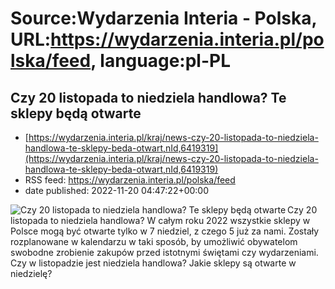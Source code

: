 # Source:Wydarzenia Interia - Polska, URL:https://wydarzenia.interia.pl/polska/feed, language:pl-PL

## Czy 20 listopada to niedziela handlowa? Te sklepy będą otwarte
 - [https://wydarzenia.interia.pl/kraj/news-czy-20-listopada-to-niedziela-handlowa-te-sklepy-beda-otwart,nId,6419319](https://wydarzenia.interia.pl/kraj/news-czy-20-listopada-to-niedziela-handlowa-te-sklepy-beda-otwart,nId,6419319)
 - RSS feed: https://wydarzenia.interia.pl/polska/feed
 - date published: 2022-11-20 04:47:22+00:00

<p><a href="https://wydarzenia.interia.pl/kraj/news-czy-20-listopada-to-niedziela-handlowa-te-sklepy-beda-otwart,nId,6419319"><img align="left" alt="Czy 20 listopada to niedziela handlowa? Te sklepy będą otwarte" src="https://i.iplsc.com/czy-20-listopada-to-niedziela-handlowa-te-sklepy-beda-otwart/000GCW7HN2DM4P7W-C321.jpg" /></a>Czy 20 listopada to niedziela handlowa? W całym roku 2022 wszystkie sklepy w Polsce mogą być otwarte tylko w 7 niedziel, z czego 5 już za nami. Zostały rozplanowane w kalendarzu w taki sposób, by umożliwić obywatelom swobodne zrobienie zakupów przed istotnymi świętami czy wydarzeniami. Czy w listopadzie jest niedziela handlowa? Jakie sklepy są otwarte w niedzielę? </p><br clear="all" />

